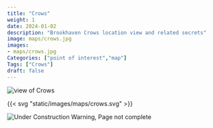 ```yaml
---
title: "Crows"
weight: 1
date: 2024-01-02
description: "Brookhaven Crows location view and related secrets"
image: maps/crows.jpg
images: 
- maps/crows.jpg
Categories: ["point of interest","map"]
Tags: ["Crows"]
draft: false
--- 
```



<!-- ![LOC PIC]() -->

![view of Crows](/images/maps/crows.jpg)

{{< svg "static/images/maps/crows.svg" >}}

![Under Construction Warning, Page not complete](/images/under_construction.png)

<!-- <hr style="background-color: #28b44c" size=8>

### CaseBook Items

- [URL](/)

<hr style="background-color: #28b44c" size=8>

### Quests

- [URL](/) -->